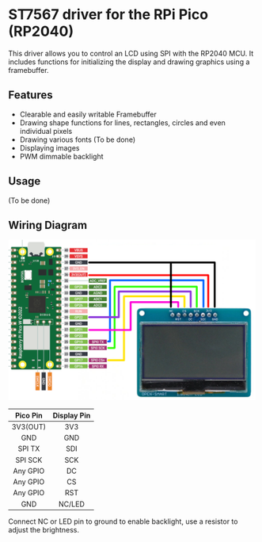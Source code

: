 # ST7567 driver for the RPi Pico (RP2040)
This driver allows you to control an LCD using SPI with the RP2040 MCU.
It includes functions for initializing the display and drawing graphics using a framebuffer.


## Features
- Clearable and easily writable Framebuffer 
- Drawing shape functions for lines, rectangles, circles and even individual pixels
- Drawing various fonts (To be done)
- Displaying images
- PWM dimmable backlight


## Usage
(To be done)


## Wiring Diagram

<img src="images/wiringDiagram.png" width="500"/>

| Pico Pin | Display Pin  |
| :------: |:----:|
| 3V3(OUT) | 3V3 |
| GND | GND |
| SPI TX | SDI |
| SPI SCK | SCK |
| Any GPIO | DC |
| Any GPIO | CS |
| Any GPIO | RST |
| GND | NC/LED |

Connect NC or LED pin to ground to enable backlight, use a resistor to adjust the brightness.
